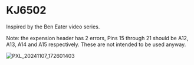 # KJ6502
Inspired by the Ben Eater video series.

Note:  the expension header has 2 errors, Pins 15 through 21 should be
A12, A13, A14 and A15 respectively.  These are not intended to be used anyway.

![PXL_20241107_172601403](https://github.com/user-attachments/assets/cbce3a3f-7723-4aa9-bc3b-46c54cf5339f)
